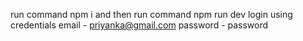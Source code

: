 
run command npm i and then run command npm run dev
login using credentials
email - priyanka@gmail.com
password - password